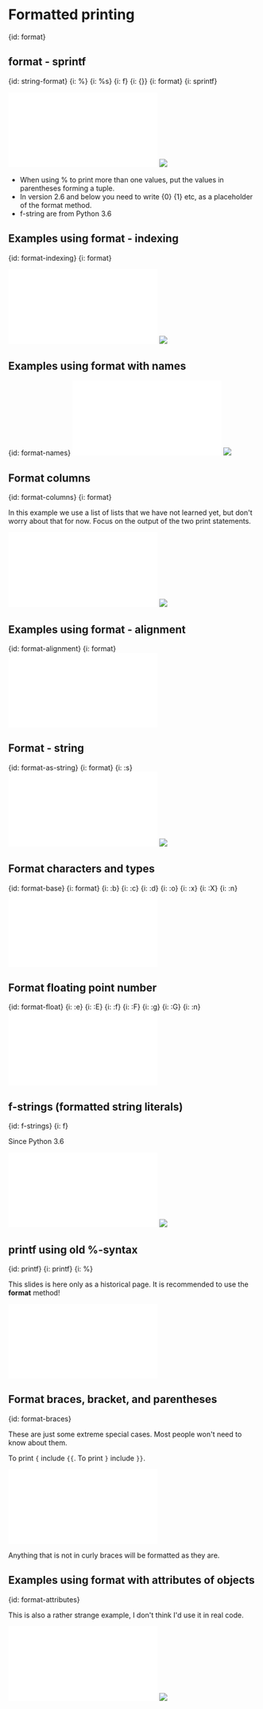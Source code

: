 # Formatted printing
{id: format}

## format - sprintf
{id: string-format}
{i: %}
{i: %s}
{i: f}
{i: {}}
{i: format}
{i: sprintf}

![](examples/strings/format.py)
![](examples/strings/format.out)

* When using % to print more than one values, put the values in parentheses forming a tuple.
* In version 2.6 and below you need to write {0} {1} etc, as a placeholder of the format method.
* f-string are from Python 3.6



## Examples using format - indexing
{id: format-indexing}
{i: format}

![](examples/strings/formatted_indexing.py)
![](examples/strings/formatted_indexing.out)


## Examples using format with names
{id: format-names}
![](examples/strings/format_with_names.py)
![](examples/strings/format_with_names.out)


## Format columns
{id: format-columns}
{i: format}


In this example we use a list of lists that we have not learned yet, but don't worry about that for now.
Focus on the output of the two print statements.


![](examples/strings/format_columns.py)
![](examples/strings/format_columns.out)


## Examples using format - alignment
{id: format-alignment}
{i: format}
![](examples/strings/formatted_alignment.py)


## Format - string
{id: format-as-string}
{i: format}
{i: :s}
![](examples/strings/formatted_string.py)
![](examples/strings/formatted_string.out)


## Format characters and types
{id: format-base}
{i: format}
{i: :b}
{i: :c}
{i: :d}
{i: :o}
{i: :x}
{i: :X}
{i: :n}
![](examples/strings/formatted_number.py)


## Format floating point number 
{id: format-float}
{i: :e}
{i: :E}
{i: :f}
{i: :F}
{i: :g}
{i: :G}
{i: :n}
![](examples/strings/formatted_float.py)


## f-strings (formatted string literals)
{id: f-strings}
{i: f}


Since Python 3.6


![](examples/strings/f_strings.py)
![](examples/strings/f_strings.out)


## printf using old %-syntax
{id: printf}
{i: printf}
{i: %}

This slides is here only as a historical page. It is recommended to use the **format** method!

![](examples/strings/printf.py)


## Format braces, bracket, and parentheses
{id: format-braces}

These are just some extreme special cases. Most people won't need to know about them.



To print `{` include `{{`.
To print `}` include `}}`.


![](examples/strings/format_braces.py)

Anything that is not in curly braces will be formatted as they are.



## Examples using format with attributes of objects
{id: format-attributes}

This is also a rather strange example, I don't think I'd use it in real code.

![](examples/strings/formatted_attributes.py)
![](examples/strings/formatted_attributes.out)




